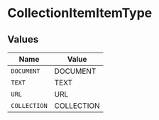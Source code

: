 # CollectionItemItemType


## Values

| Name         | Value        |
| ------------ | ------------ |
| `DOCUMENT`   | DOCUMENT     |
| `TEXT`       | TEXT         |
| `URL`        | URL          |
| `COLLECTION` | COLLECTION   |